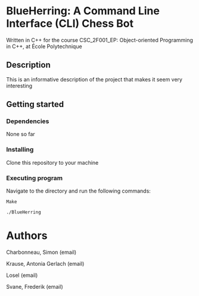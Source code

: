 # BlueHerring: A Command Line Interface (CLI) Chess Bot

Written in C++ for the course CSC_2F001_EP: Object-oriented Programming in C++, at École Polytechnique


## Description

This is an informative description of the project that makes it seem very interesting


## Getting started

### Dependencies

None so far



### Installing

Clone this repository to your machine


### Executing program

Navigate to the directory and run the following commands:

```
Make
```
```
./BlueHerring
```


# Authors

Charbonneau, Simon (email)

Krause, Antonia Gerlach (email)

Losel (email)

Svane, Frederik (email)

